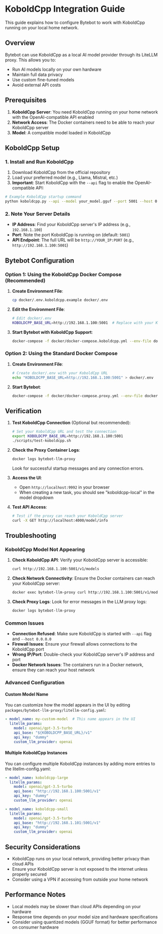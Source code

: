 # KoboldCpp Integration Guide

This guide explains how to configure Bytebot to work with KoboldCpp running on your local home network.

## Overview

Bytebot can use KoboldCpp as a local AI model provider through its LiteLLM proxy. This allows you to:
- Run AI models locally on your own hardware
- Maintain full data privacy
- Use custom fine-tuned models
- Avoid external API costs

## Prerequisites

1. **KoboldCpp Server**: You need KoboldCpp running on your home network with the OpenAI-compatible API enabled
2. **Network Access**: The Docker containers need to be able to reach your KoboldCpp server
3. **Model**: A compatible model loaded in KoboldCpp

## KoboldCpp Setup

### 1. Install and Run KoboldCpp

1. Download KoboldCpp from the official repository
2. Load your preferred model (e.g., Llama, Mistral, etc.)
3. **Important**: Start KoboldCpp with the `--api` flag to enable the OpenAI-compatible API:

```bash
# Example KoboldCpp startup command
python koboldcpp.py --api --model your_model.gguf --port 5001 --host 0.0.0.0
```

### 2. Note Your Server Details

- **IP Address**: Find your KoboldCpp server's IP address (e.g., `192.168.1.100`)
- **Port**: Note the port KoboldCpp is running on (default: `5001`)
- **API Endpoint**: The full URL will be `http://YOUR_IP:PORT` (e.g., `http://192.168.1.100:5001`)

## Bytebot Configuration

### Option 1: Using the KoboldCpp Docker Compose (Recommended)

1. **Create Environment File**:
   ```bash
   cp docker/.env.koboldcpp.example docker/.env
   ```

2. **Edit the Environment File**:
   ```bash
   # Edit docker/.env
   KOBOLDCPP_BASE_URL=http://192.168.1.100:5001  # Replace with your KoboldCpp URL
   ```

3. **Start Bytebot with KoboldCpp Support**:
   ```bash
   docker-compose -f docker/docker-compose.koboldcpp.yml --env-file docker/.env up -d
   ```

### Option 2: Using the Standard Docker Compose

1. **Create Environment File**:
   ```bash
   # Create docker/.env with your KoboldCpp URL
   echo "KOBOLDCPP_BASE_URL=http://192.168.1.100:5001" > docker/.env
   ```

2. **Start Bytebot**:
   ```bash
   docker-compose -f docker/docker-compose.proxy.yml --env-file docker/.env up -d
   ```

## Verification

1. **Test KoboldCpp Connection** (Optional but recommended):
   ```bash
   # Set your KoboldCpp URL and test the connection
   export KOBOLDCPP_BASE_URL=http://192.168.1.100:5001
   ./scripts/test-koboldcpp.sh
   ```

2. **Check the Proxy Container Logs**:
   ```bash
   docker logs bytebot-llm-proxy
   ```
   Look for successful startup messages and any connection errors.

3. **Access the UI**: 
   - Open `http://localhost:9992` in your browser
   - When creating a new task, you should see "koboldcpp-local" in the model dropdown

4. **Test API Access**: 
   ```bash
   # Test if the proxy can reach your KoboldCpp server
   curl -X GET http://localhost:4000/model/info
   ```

## Troubleshooting

### KoboldCpp Model Not Appearing

1. **Check KoboldCpp API**: Verify your KoboldCpp server is accessible:
   ```bash
   curl http://192.168.1.100:5001/v1/models
   ```

2. **Check Network Connectivity**: Ensure the Docker containers can reach your KoboldCpp server:
   ```bash
   docker exec bytebot-llm-proxy curl http://192.168.1.100:5001/v1/models
   ```

3. **Check Proxy Logs**: Look for error messages in the LLM proxy logs:
   ```bash
   docker logs bytebot-llm-proxy
   ```

### Common Issues

- **Connection Refused**: Make sure KoboldCpp is started with `--api` flag and `--host 0.0.0.0`
- **Firewall Issues**: Ensure your firewall allows connections to the KoboldCpp port
- **Wrong IP/Port**: Double-check your KoboldCpp server's IP address and port
- **Docker Network Issues**: The containers run in a Docker network, ensure they can reach your host network

### Advanced Configuration

#### Custom Model Name

You can customize how the model appears in the UI by editing `packages/bytebot-llm-proxy/litellm-config.yaml`:

```yaml
- model_name: my-custom-model  # This name appears in the UI
  litellm_params:
    model: openai/gpt-3.5-turbo
    api_base: "${KOBOLDCPP_BASE_URL}/v1"
    api_key: "dummy"
    custom_llm_provider: openai
```

#### Multiple KoboldCpp Instances

You can configure multiple KoboldCpp instances by adding more entries to the litellm-config.yaml:

```yaml
- model_name: koboldcpp-large
  litellm_params:
    model: openai/gpt-3.5-turbo
    api_base: "http://192.168.1.100:5001/v1"
    api_key: "dummy"
    custom_llm_provider: openai

- model_name: koboldcpp-small
  litellm_params:
    model: openai/gpt-3.5-turbo  
    api_base: "http://192.168.1.101:5001/v1"
    api_key: "dummy"
    custom_llm_provider: openai
```

## Security Considerations

- KoboldCpp runs on your local network, providing better privacy than cloud APIs
- Ensure your KoboldCpp server is not exposed to the internet unless properly secured
- Consider using a VPN if accessing from outside your home network

## Performance Notes

- Local models may be slower than cloud APIs depending on your hardware
- Response time depends on your model size and hardware specifications
- Consider using quantized models (GGUF format) for better performance on consumer hardware